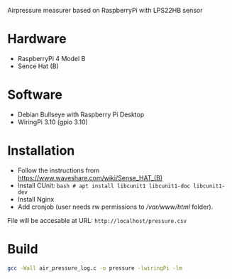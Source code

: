 Airpressure measurer based on RaspberryPi with LPS22HB sensor

# Hardware
* RaspberryPi 4 Model B
* Sence Hat (B)

# Software
* Debian Bullseye with Raspberry Pi Desktop
* WiringPi 3.10 (gpio 3.10)

# Installation
* Follow the instructions from https://www.waveshare.com/wiki/Sense_HAT_(B)
* Install CUnit: ```bash # apt install libcunit1 libcunit1-doc libcunit1-dev```
* Install Nginx
* Add cronjob (user needs rw permissions to */var/www/html* folder).

File will be accesable at URL: `http://localhost/pressure.csv`

# Build
```bash
gcc -Wall air_pressure_log.c -o pressure -lwiringPi -lm
```